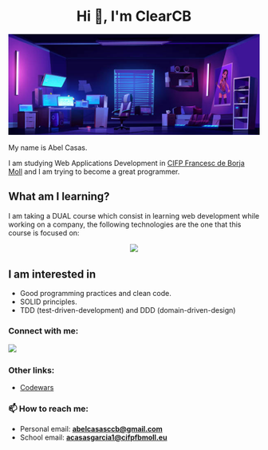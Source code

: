<h1 align="center">Hi 👋, I'm ClearCB</h1>

<div align="center">
  <img src='./img/habitacion.jpg'>
</div>

My name is Abel Casas.

I am studying Web Applications Development in [CIFP Francesc de Borja Moll](https://www.cifpfbmoll.eu/) and I am trying to become a great programmer.

## What am I learning?

I am taking a DUAL course which consist in learning web development while working on a company, the following technologies are the one that this course is focused on:

<div align="center">
  <a href="https://skillicons.dev">
    <img src="https://skillicons.dev/icons?i=html,css,js,git,maven,mongodb,mysql,python,java,bash" />
  </a>
</div>

## I am interested in

* Good programming practices and clean code.
* SOLID principles.
* TDD (test-driven-development) and DDD (domain-driven-design)

<h3 align="left">Connect with me:</h3>

<div align="left">
  <a href="https://skillicons.dev">
    <img src="https://skillicons.dev/icons?i=twitter,linkedin" />
  </a>
</div>

### Other links:

* [Codewars](https://www.codewars.com/users/ClearCB)

### 📫 How to reach me:

* Personal email: **abelcasasccb@gmail.com**
* School email: **acasasgarcia1@cifpfbmoll.eu**
